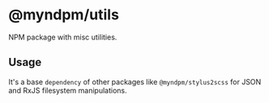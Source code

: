 # @myndpm/utils

NPM package with misc utilities.

## Usage

It's a base `dependency` of other packages like `@myndpm/stylus2scss` for JSON and RxJS filesystem manipulations.
